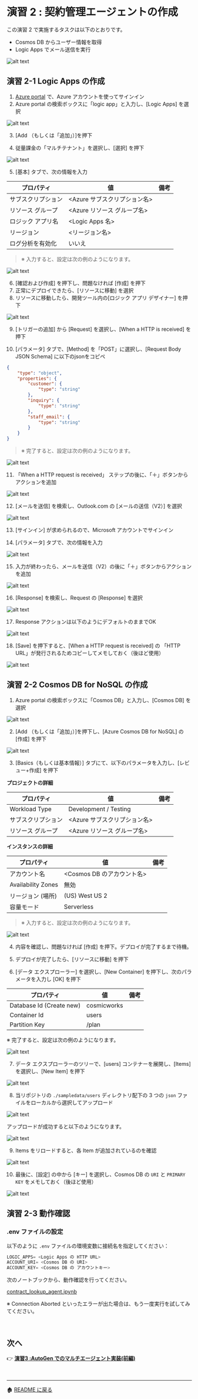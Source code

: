 # 演習 2 : 契約管理エージェントの作成
この演習 2 で実施するタスクは以下のとおりです。
- Cosmos DB からユーザー情報を取得
- Logic Apps でメール送信を実行

![alt text](../images/image02-01.png)

## 演習 2-1 Logic Apps の作成
1. [Azure portal](https://portal.azure.com/) で、Azure アカウントを使ってサインイン
2. Azure portal の検索ボックスに「logic app」と入力し、[Logic Apps] を選択

![alt text](../images/image02-02.png)

3. [Add （もしくは「追加」）]を押下

4. 従量課金の「マルチテナント」を選択し、[選択] を押下

![alt text](../images/image02-03.png)

5. [基本] タブで、次の情報を入力

| プロパティ | 値 | 備考 |
| --- | ---| ---|
| サブスクリプション | <Azure サブスクリプション名> | |
| リソース グループ |<Azure リソース グループ名> ||
| ロジック アプリ名 |  <Logic Apps 名> ||
| リージョン |  <リージョン名> | |
| ログ分析を有効化 |  いいえ | |

> ※ 入力すると、設定は次の例のようになります。

![alt text](../images/image02-04.png)

6. [確認および作成] を押下し、問題なければ [作成] を押下
7. 正常にデプロイできたら、[リソースに移動] を選択
8. リソースに移動したら、開発ツール内の[ロジック アプリ デザイナー] を押下

![alt text](../images/image02-05.png)

9. [トリガーの追加] から [Request] を選択し、[When a HTTP is received] を押下

10. [パラメータ] タブで、[Method] を「POST」に選択し、[Request Body JSON Schema] に以下のjsonをコピペ

```json
{
    "type": "object",
    "properties": {
        "customer": {
            "type": "string"
        },
        "inquiry": {
            "type": "string"
        },
        "staff_email": {
            "type": "string"
        }
    }
}
```
> ※ 完了すると、設定は次の例のようになります。

![alt text](../images/image02-06.png)

11. 「When a HTTP request is received」 ステップの後に、「＋」ボタンからアクションを追加

![alt text](../images/image02-20.png)

12. [メールを送信] を検索し、Outlook.com の [メールの送信（V2）] を選択

![alt text](../images/image02-08.png)

13. [サインイン] が求められるので、Microsoft アカウントでサインイン

14. [パラメータ] タブで、次の情報を入力

![alt text](../images/image02-09.png)

15. 入力が終わったら、メールを送信（V2）の後に「＋」ボタンからアクションを追加

![alt text](../images/image02-22.png)

16. [Response] を検索し、Request の [Response] を選択

![alt text](../images/image02-23.png)

17. Response アクションは以下のようにデフォルトのままでOK

![alt text](../images/image02-10.png)

18. [Save] を押下すると、[When a HTTP request is received] の 「HTTP URL」が発行されるためコピーしてメモしておく（後ほど使用）

![alt text](../images/image02-11.png)

## 演習 2-2 Cosmos DB for NoSQL の作成
1. Azure portal の検索ボックスに「Cosmos DB」と入力し、[Cosmos DB] を選択

![alt text](../images/image02-12.png)

2. [Add （もしくは「追加」）]を押下し、[Azure Cosmos DB for NoSQL] の [作成] を押下

![alt text](../images/image02-13.png)

3. [Basics（もしくは基本情報）] タブにて、以下のパラメータを入力し、[レビュー+作成] を押下

**プロジェクトの詳細**

| プロパティ | 値 | 備考 |
| --- | ---| ---|
| Workload Type | Development / Testing | |
| サブスクリプション | <Azure サブスクリプション名> | |
| リソース グループ |<Azure リソース グループ名> ||

**インスタンスの詳細**

| プロパティ | 値 | 備考 |
| --- | ---| ---|
| アカウント名 |  <Cosmos DB のアカウント名> ||
| Availability Zones | 無効 | |
| リージョン (場所) |  (US) West US 2 | |
| 容量モード | Serverless | |


> ※ 入力すると、設定は次の例のようになります。

![alt text](../images/image02-25.png)

4. 内容を確認し、問題なければ [作成] を押下。デプロイが完了するまで待機。

5. デプロイが完了したら、[リソースに移動] を押下

6. [データ エクスプローラー] を選択し、[New Container] を押下し、次のパラメータを入力し [OK] を押下

| プロパティ |  値 | 備考 |
| --- | ---|  ---|
| Database Id (Create new) | cosmicworks | |
| Container Id |  users ||
| Partition Key | /plan ||

※ 完了すると、設定は次の例のようになります。

![alt text](../images/image02-26.png)

7. データ エクスプローラーのツリーで、[users] コンテナーを展開し、[Items] を選択し、[New Item] を押下

![alt text](../images/image02-16.png)

8. 当リポジトリの `./sampledata/users` ディレクトリ配下の 3 つの `json` ファイルをローカルから選択してアップロード

![alt text](../images/image02-18.png)

アップロードが成功すると以下のようになります。

![alt text](../images/image02-17.png)

9. Items をリロードすると、各 Item が追加されているのを確認

![alt text](../images/image02-19.png)

10. 最後に、[設定] の中から [キー] を選択し、Cosmos DB の `URI` と `PRIMARY KEY` をメモしておく（後ほど使用）

![alt text](../images/image02-27.png)

## 演習 2-3 動作確認

### .env ファイルの設定
以下のように `.env` ファイルの環境変数に接続名を指定してください：
```python 
LOGIC_APPS= <Logic Apps の HTTP URL>
ACCOUNT_URI= <Cosmos DB の URI>
ACCOUNT_KEY= <Cosmos DB の アカウントキー>
```

次のノートブックから、動作確認を行ってください。

[contract_lookup_agent.ipynb](../single-agent/contract_lookup_agent.ipynb)

※ Connection Aborted といったエラーが出た場合は、もう一度実行を試してみてください。

<br>

## 次へ

👉 [**演習3 :AutoGen でのマルチエージェント実装(前編)**](ex3.md) 

<br>

<hr>

🏚️ [README に戻る](../README.md)